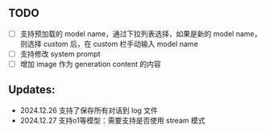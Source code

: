 ## TODO

- [ ] 支持预加载的 model name，通过下拉列表选择，如果是新的 model name，则选择 custom 后，在 custom 栏手动输入 model name
- [ ] 支持修改 system prompt
- [ ] 增加 image 作为 generation content 的内容

## Updates:

- 2024.12.26 支持了保存所有对话到 log 文件
- 2024.12.27 支持o1等模型：需要支持是否使用 stream 模式
